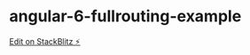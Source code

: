 # angular-6-fullrouting-example

[Edit on StackBlitz ⚡️](https://stackblitz.com/edit/angular-6-fullrouting-example)